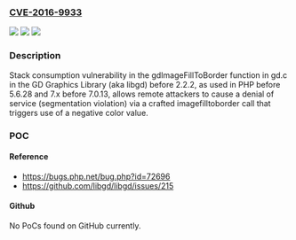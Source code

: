 ### [CVE-2016-9933](https://cve.mitre.org/cgi-bin/cvename.cgi?name=CVE-2016-9933)
![](https://img.shields.io/static/v1?label=Product&message=n%2Fa&color=blue)
![](https://img.shields.io/static/v1?label=Version&message=n%2Fa&color=blue)
![](https://img.shields.io/static/v1?label=Vulnerability&message=n%2Fa&color=brighgreen)

### Description

Stack consumption vulnerability in the gdImageFillToBorder function in gd.c in the GD Graphics Library (aka libgd) before 2.2.2, as used in PHP before 5.6.28 and 7.x before 7.0.13, allows remote attackers to cause a denial of service (segmentation violation) via a crafted imagefilltoborder call that triggers use of a negative color value.

### POC

#### Reference
- https://bugs.php.net/bug.php?id=72696
- https://github.com/libgd/libgd/issues/215

#### Github
No PoCs found on GitHub currently.

